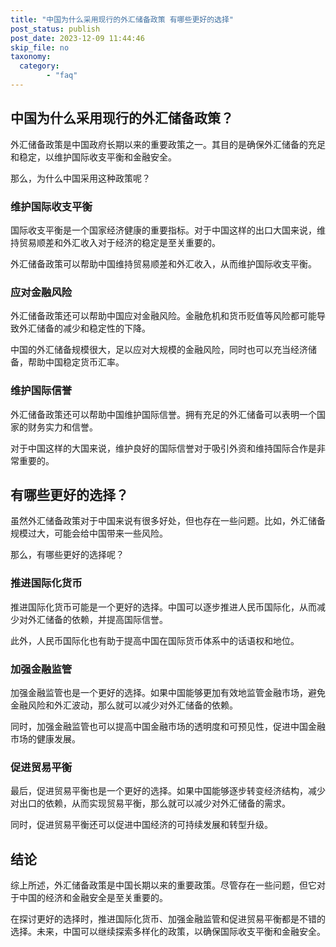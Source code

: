```yaml
---
title: "中国为什么采用现行的外汇储备政策 有哪些更好的选择"
post_status: publish
post_date: 2023-12-09 11:44:46
skip_file: no
taxonomy:
  category:
        - "faq"
---
```


## 中国为什么采用现行的外汇储备政策？

外汇储备政策是中国政府长期以来的重要政策之一。其目的是确保外汇储备的充足和稳定，以维护国际收支平衡和金融安全。

那么，为什么中国采用这种政策呢？

### 维护国际收支平衡

国际收支平衡是一个国家经济健康的重要指标。对于中国这样的出口大国来说，维持贸易顺差和外汇收入对于经济的稳定是至关重要的。

外汇储备政策可以帮助中国维持贸易顺差和外汇收入，从而维护国际收支平衡。

### 应对金融风险

外汇储备政策还可以帮助中国应对金融风险。金融危机和货币贬值等风险都可能导致外汇储备的减少和稳定性的下降。

中国的外汇储备规模很大，足以应对大规模的金融风险，同时也可以充当经济储备，帮助中国稳定货币汇率。

### 维护国际信誉

外汇储备政策还可以帮助中国维护国际信誉。拥有充足的外汇储备可以表明一个国家的财务实力和信誉。

对于中国这样的大国来说，维护良好的国际信誉对于吸引外资和维持国际合作是非常重要的。

## 有哪些更好的选择？

虽然外汇储备政策对于中国来说有很多好处，但也存在一些问题。比如，外汇储备规模过大，可能会给中国带来一些风险。

那么，有哪些更好的选择呢？

### 推进国际化货币

推进国际化货币可能是一个更好的选择。中国可以逐步推进人民币国际化，从而减少对外汇储备的依赖，并提高国际信誉。

此外，人民币国际化也有助于提高中国在国际货币体系中的话语权和地位。

### 加强金融监管

加强金融监管也是一个更好的选择。如果中国能够更加有效地监管金融市场，避免金融风险和外汇波动，那么就可以减少对外汇储备的依赖。

同时，加强金融监管也可以提高中国金融市场的透明度和可预见性，促进中国金融市场的健康发展。

### 促进贸易平衡

最后，促进贸易平衡也是一个更好的选择。如果中国能够逐步转变经济结构，减少对出口的依赖，从而实现贸易平衡，那么就可以减少对外汇储备的需求。

同时，促进贸易平衡还可以促进中国经济的可持续发展和转型升级。

## 结论

综上所述，外汇储备政策是中国长期以来的重要政策。尽管存在一些问题，但它对于中国的经济和金融安全是至关重要的。

在探讨更好的选择时，推进国际化货币、加强金融监管和促进贸易平衡都是不错的选择。未来，中国可以继续探索多样化的政策，以确保国际收支平衡和金融安全。
